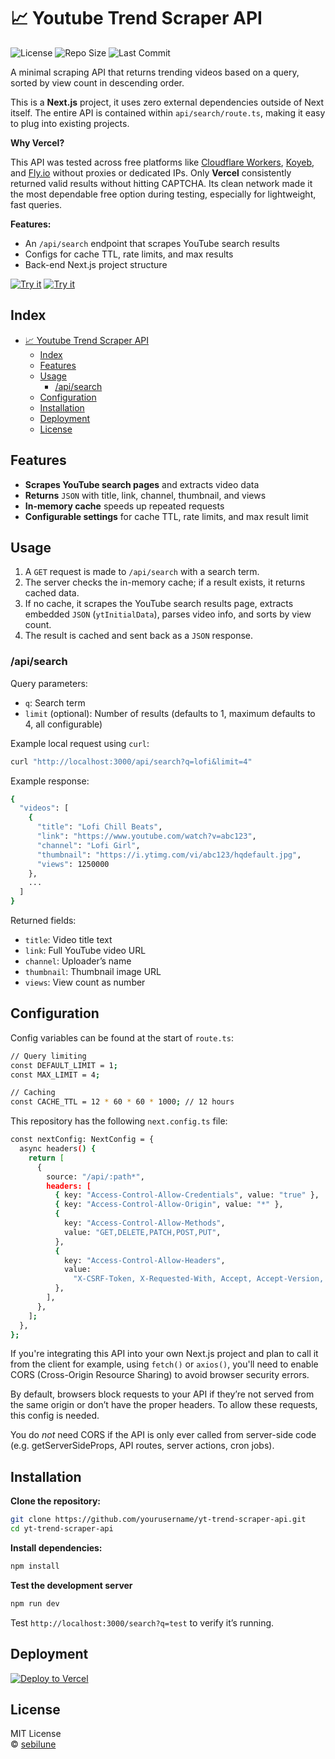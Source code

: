 # 📈 Youtube Trend Scraper API

![License](https://img.shields.io/github/license/sebilune/yt-trend-scraper-api)
![Repo Size](https://img.shields.io/github/repo-size/sebilune/yt-trend-scraper-api)
![Last Commit](https://img.shields.io/github/last-commit/sebilune/yt-trend-scraper-api)

A minimal scraping API that returns trending videos based on a query, sorted by view count in descending order.

This is a **Next.js** project, it uses zero external dependencies outside of Next itself. The entire API is contained within `api/search/route.ts`, making it easy to plug into existing projects.

**Why Vercel?**

This API was tested across free platforms like [Cloudflare Workers](https://workers.cloudflare.com/), [Koyeb](https://koyeb.com/), and [Fly.io](https://fly.io/) without proxies or dedicated IPs. Only **Vercel** consistently returned valid results without hitting CAPTCHA. Its clean network made it the most dependable free option during testing, especially for lightweight, fast queries.

**Features:**

- An `/api/search` endpoint that scrapes YouTube search results
- Configs for cache TTL, rate limits, and max results
- Back-end Next.js project structure

[![Try it](https://img.shields.io/badge/try--it-hoppscotch-blue?style=for-the-badge&logo=hoppscotch)](https://hopp.sh/r/wleDtjiCycfg)
[![Try it](https://img.shields.io/badge/try--it-postman-orange?style=for-the-badge&logo=postman)](https://www.postman.com/sebi-51246/scraper-demo/request/z7wfc4d/youtube-trending-api)

## Index

- [📈 Youtube Trend Scraper API](#-youtube-trend-scraper-api)
  - [Index](#index)
  - [Features](#features)
  - [Usage](#usage)
    - [/api/search](#apisearch)
  - [Configuration](#configuration)
  - [Installation](#installation)
  - [Deployment](#deployment)
  - [License](#license)

## Features

- **Scrapes YouTube search pages** and extracts video data
- **Returns** `JSON` with title, link, channel, thumbnail, and views
- **In-memory cache** speeds up repeated requests
- **Configurable settings** for cache TTL, rate limits, and max result limit

## Usage

1. A `GET` request is made to `/api/search` with a search term.
2. The server checks the in-memory cache; if a result exists, it returns cached data.
3. If no cache, it scrapes the YouTube search results page, extracts embedded `JSON` (`ytInitialData`), parses video info, and sorts by view count.
4. The result is cached and sent back as a `JSON` response.

### /api/search

Query parameters:

- `q`: Search term
- `limit` (optional): Number of results (defaults to 1, maximum defaults to 4, all configurable)

Example local request using `curl`:

```bash
curl "http://localhost:3000/api/search?q=lofi&limit=4"
```

Example response:

```bash
{
  "videos": [
    {
      "title": "Lofi Chill Beats",
      "link": "https://www.youtube.com/watch?v=abc123",
      "channel": "Lofi Girl",
      "thumbnail": "https://i.ytimg.com/vi/abc123/hqdefault.jpg",
      "views": 1250000
    },
    ...
  ]
}
```

Returned fields:

- `title`: Video title text
- `link`: Full YouTube video URL
- `channel`: Uploader’s name
- `thumbnail`: Thumbnail image URL
- `views`: View count as number

## Configuration

Config variables can be found at the start of `route.ts`:

```bash
// Query limiting
const DEFAULT_LIMIT = 1;
const MAX_LIMIT = 4;

// Caching
const CACHE_TTL = 12 * 60 * 60 * 1000; // 12 hours
```

This repository has the following `next.config.ts` file:

```bash
const nextConfig: NextConfig = {
  async headers() {
    return [
      {
        source: "/api/:path*",
        headers: [
          { key: "Access-Control-Allow-Credentials", value: "true" },
          { key: "Access-Control-Allow-Origin", value: "*" },
          {
            key: "Access-Control-Allow-Methods",
            value: "GET,DELETE,PATCH,POST,PUT",
          },
          {
            key: "Access-Control-Allow-Headers",
            value:
              "X-CSRF-Token, X-Requested-With, Accept, Accept-Version, Content-Length, Content-MD5, Content-Type, Date, X-Api-Version",
          },
        ],
      },
    ];
  },
};
```

If you're integrating this API into your own Next.js project and plan to call it from the client for example, using `fetch()` or `axios()`, you'll need to enable CORS (Cross-Origin Resource Sharing) to avoid browser security errors.

By default, browsers block requests to your API if they’re not served from the same origin or don’t have the proper headers. To allow these requests, this config is needed.

You do _not_ need CORS if the API is only ever called from server-side code (e.g. getServerSideProps, API routes, server actions, cron jobs).

## Installation

**Clone the repository:**

```bash
git clone https://github.com/yourusername/yt-trend-scraper-api.git
cd yt-trend-scraper-api
```

**Install dependencies:**

```bash
npm install
```

**Test the development server**

```bash
npm run dev
```

Test `http://localhost:3000/search?q=test` to verify it’s running.

## Deployment

[![Deploy to Vercel](https://img.shields.io/badge/deploy%20to%20vercel-black?logo=vercel&style=for-the-badge)](https://vercel.com/import/project?template=https://github.com/sebilune/yt-trend-scraper-api)

## License

MIT License  
© [sebilune](https://github.com/sebilune)
